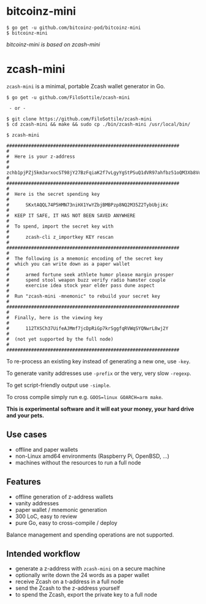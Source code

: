 # bitcoinz-mini

```
$ go get -u github.com/bitcoinz-pod/bitcoinz-mini
$ bitcoinz-mini
```

*bitcoinz-mini is based on zcash-mini*

# zcash-mini

`zcash-mini` is a minimal, portable Zcash wallet generator in Go.

```
$ go get -u github.com/FiloSottile/zcash-mini

 - or -

$ git clone https://github.com/FiloSottile/zcash-mini
$ cd zcash-mini && make && sudo cp ./bin/zcash-mini /usr/local/bin/
```

```
$ zcash-mini

###############################################################
#
#  Here is your z-address
#
#      zchb1pjPZj5km3arxocST98jY27BzFqiaK2f7vLgyYgStPSuQ1dVR97ahfbz51oQM3Xb8VooGh9E5dyfMN2SJ1q1HVcsExT
#
###############################################################
#
#  Here is the secret spending key
#
#      SKxtAQQL74P5HMN73niHX1YwYZbjBMBPzp8NQ2M35Z2TybUbjiKc
#
#  KEEP IT SAFE, IT HAS NOT BEEN SAVED ANYWHERE
#
#  To spend, import the secret key with
#
#      zcash-cli z_importkey KEY rescan
#
###############################################################
#
#  The following is a mnemonic encoding of the secret key
#  which you can write down as a paper wallet
#
#      armed fortune seek athlete humor please margin prosper
#      spend stool weapon buzz verify radio hamster couple
#      exercise idea stock year elder pass dune aspect
#
#  Run "zcash-mini -mnemonic" to rebuild your secret key
#
###############################################################
#
#  Finally, here is the viewing key
#
#      112TXSCh37UifeAJMmf7jcDpRiGp7krSggfqRVWqSYQNwrL8wj2Y
#
#  (not yet supported by the full node)
#
###############################################################
```

To re-process an existing key instead of generating a new one, use `-key`.

To generate vanity addresses use `-prefix` or the very, very slow `-regexp`.

To get script-friendly output use `-simple`.

To cross compile simply run e.g. `GOOS=linux GOARCH=arm make`.

**This is experimental software and it will eat your money, your hard drive and your pets.**

## Use cases

* offline and paper wallets
* non-Linux amd64 environments (Raspberry Pi, OpenBSD, ...)
* machines without the resources to run a full node

## Features

* offline generation of z-address wallets
* vanity addresses
* paper wallet / mnemonic generation
* 300 LoC, easy to review
* pure Go, easy to cross-compile / deploy

Balance management and spending operations are not supported.

## Intended workflow

* generate a z-address with `zcash-mini` on a secure machine
* optionally write down the 24 words as a paper wallet
* receive Zcash on a t-address in a full node
* send the Zcash to the z-address yourself
* to spend the Zcash, export the private key to a full node
